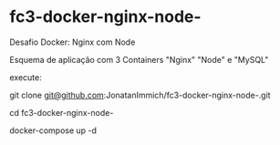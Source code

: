 # fc3-docker-nginx-node-
Desafio Docker: Nginx com Node

Esquema de aplicação com 3 Containers "Nginx" "Node" e "MySQL"

execute:

git clone git@github.com:JonatanImmich/fc3-docker-nginx-node-.git

cd fc3-docker-nginx-node-

docker-compose up -d 
